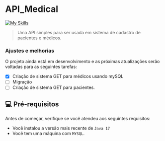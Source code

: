 # API_Medical

[![My Skills](https://skillicons.dev/icons?i=spring,mysql)](https://skillicons.dev)

> Uma API simples para ser usada em sistema de cadastro de pacientes e médicos.

### Ajustes e melhorias

O projeto ainda está em desenvolvimento e as próximas atualizações serão voltadas para as seguintes tarefas:

- [x] Criação de sistema GET para médicos usando mySQL
- [ ] Migração
- [ ] Criação de sistema GET para pacientes.

## 💻 Pré-requisitos

Antes de começar, verifique se você atendeu aos seguintes requisitos:

- Você instalou a versão mais recente de `Java 17`
- Você tem uma máquina com `MYSQL`. 
